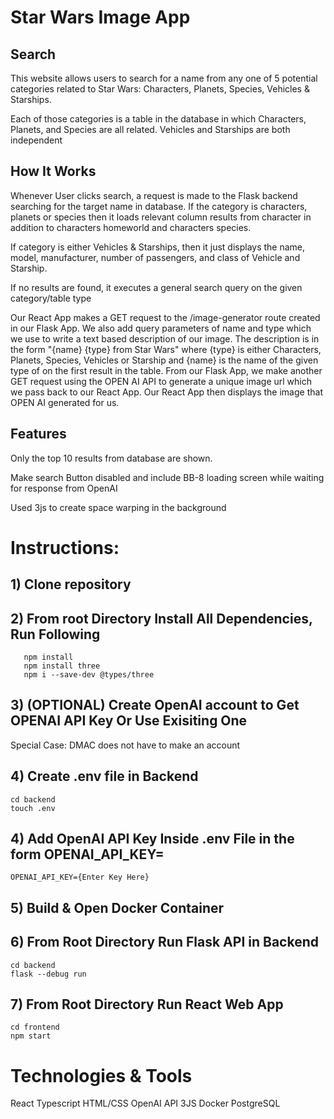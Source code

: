 # Star Wars Image App
## Search
This website allows users to search for a name from any one of 5 potential categories related to Star Wars:
  Characters, Planets, Species, Vehicles & Starships.
 
Each of those categories is a table in the database in which Characters, Planets, and Species are all related.
Vehicles and Starships are both independent

## How It Works

Whenever User clicks search, a request is made to the Flask backend searching for the target name in database. 
If the category is characters, planets or species then it loads relevant column results from character in addition to
 characters homeworld and characters species.

If category is either Vehicles & Starships, then it just displays the name, model, manufacturer, number of passengers, and class of Vehicle and Starship.

If no results are found, it executes a general search query on the given category/table type

Our React App makes a GET request to the /image-generator route created in our Flask App. We also add query parameters of name and type which we use to write a text based description of our image. The description is in the form "{name} {type} from Star Wars" where {type} is either Characters, Planets, Species, Vehicles or Starship and {name} is the name of the given type of on the first result in the table.
From our Flask App, we make another GET request using the OPEN AI API to generate a unique image url which we pass back to our React App. Our React App then displays the image that OPEN AI generated for us.

## Features
Only the top 10 results from database are shown.

Make search Button disabled and include BB-8 loading screen while waiting for response from OpenAI

Used 3js to create space warping in the background

# Instructions: 

## 1) Clone repository

## 2) From root Directory Install All Dependencies, Run Following
```
   npm install
   npm install three
   npm i --save-dev @types/three
```
 
## 3) (OPTIONAL) Create OpenAI account to Get OPENAI API Key Or Use Exisiting One 
  Special Case: DMAC does not have to make an account

## 4) Create .env file in Backend
```
cd backend
touch .env
```

## 4) Add OpenAI API Key Inside .env File in the form OPENAI_API_KEY=
`
OPENAI_API_KEY={Enter Key Here}
`
## 5) Build & Open Docker Container

## 6) From Root Directory Run Flask API in Backend
```
cd backend
flask --debug run
```

## 7) From Root Directory Run React Web App
```
cd frontend
npm start
```

# Technologies & Tools
React
Typescript
HTML/CSS
OpenAI API
3JS
Docker
PostgreSQL
